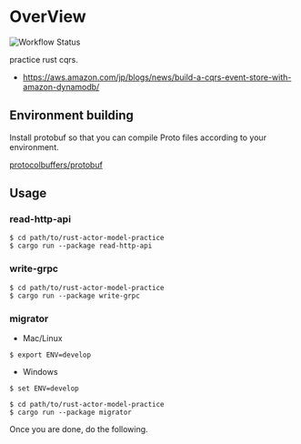 # OverView

![Workflow Status](https://github.com/tshinowpub/rust-cqrs-practice/workflows/test/badge.svg)

practice rust cqrs.

- https://aws.amazon.com/jp/blogs/news/build-a-cqrs-event-store-with-amazon-dynamodb/

## Environment building

Install protobuf so that you can compile Proto files according to your environment.

[protocolbuffers/protobuf](https://github.com/protocolbuffers/protobuf)

## Usage

### read-http-api
```shell
$ cd path/to/rust-actor-model-practice
$ cargo run --package read-http-api
```

### write-grpc
```shell
$ cd path/to/rust-actor-model-practice
$ cargo run --package write-grpc
```

### migrator

- Mac/Linux
```shell
$ export ENV=develop
```

- Windows
```shell
$ set ENV=develop
```

```shell
$ cd path/to/rust-actor-model-practice
$ cargo run --package migrator
```

Once you are done, do the following.
